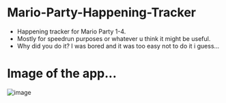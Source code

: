 # Mario-Party-Happening-Tracker
* Happening tracker for Mario Party 1-4.
* Mostly for speedrun purposes or whatever u think it might be useful.
* Why did you do it? I was bored and it was too easy not to do it i guess...

# Image of the app...
![image](https://github.com/jesus96x/Mario-Party-Happening-Tracker/issues/1#issue-776161417)
